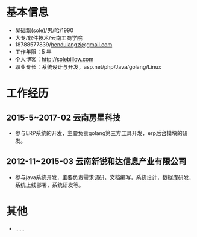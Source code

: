 # 基本信息
* 吴础飘(sole)/男/哈/1990 
* 大专/软件技术/云南工商学院
* 18788577839/hendulangzi@gmail.com
* 工作年限：5 年
* 个人博客：http://solebillow.com
* 职业专长：系统设计与开发，asp.net/php/Java/golang/Linux

# 工作经历
## 2015-5~2017-02 云南房星科技
* 参与ERP系统的开发，主要负责golang第三方工具开发，erp后台模块的研发。
## 2012-11~2015-03 云南新锐和达信息产业有限公司
* 参与java系统开发，主要负责需求调研，文档编写，系统设计，数据库研发，系统上线部署，系统研发等。

# 其他
* ......
